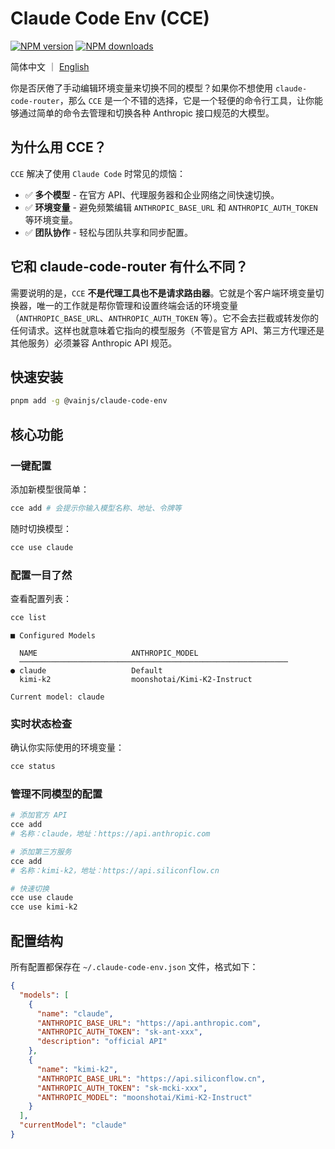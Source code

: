 # Claude Code Env (CCE)

[![NPM version](https://img.shields.io/npm/v/@vainjs/claude-code-env.svg?style=flat)](https://npmjs.org/package/@vainjs/claude-code-env) [![NPM downloads](http://img.shields.io/npm/dm/@vainjs/claude-code-env.svg?style=flat)](https://npmjs.org/package/@vainjs/claude-code-env)

简体中文 ｜ [English](./README.md)

你是否厌倦了手动编辑环境变量来切换不同的模型？如果你不想使用 `claude-code-router`，那么 `CCE` 是一个不错的选择，它是一个轻便的命令行工具，让你能够通过简单的命令去管理和切换各种 Anthropic 接口规范的大模型。

## 为什么用 CCE？

`CCE` 解决了使用 `Claude Code` 时常见的烦恼：

- ✅ **多个模型** - 在官方 API、代理服务器和企业网络之间快速切换。
- ✅ **环境变量** - 避免频繁编辑 `ANTHROPIC_BASE_URL` 和 `ANTHROPIC_AUTH_TOKEN` 等环境变量。
- ✅ **团队协作** - 轻松与团队共享和同步配置。

## 它和 claude-code-router 有什么不同？

需要说明的是，`CCE` **不是代理工具也不是请求路由器**。它就是个客户端环境变量切换器，唯一的工作就是帮你管理和设置终端会话的环境变量（`ANTHROPIC_BASE_URL`、`ANTHROPIC_AUTH_TOKEN` 等）。它不会去拦截或转发你的任何请求。这样也就意味着它指向的模型服务（不管是官方 API、第三方代理还是其他服务）必须兼容 Anthropic API 规范。

## 快速安装

```bash
pnpm add -g @vainjs/claude-code-env
```

## 核心功能

### 一键配置

添加新模型很简单：

```bash
cce add # 会提示你输入模型名称、地址、令牌等
```

随时切换模型：

```bash
cce use claude
```

### 配置一目了然

查看配置列表：

```bash
cce list
```

```
■ Configured Models

  NAME                     ANTHROPIC_MODEL
  ────────────────────────────────────────────────────────────
● claude                   Default
  kimi-k2                  moonshotai/Kimi-K2-Instruct

Current model: claude
```

### 实时状态检查

确认你实际使用的环境变量：

```bash
cce status
```

### 管理不同模型的配置

```bash
# 添加官方 API
cce add
# 名称：claude，地址：https://api.anthropic.com

# 添加第三方服务
cce add
# 名称：kimi-k2，地址：https://api.siliconflow.cn

# 快速切换
cce use claude
cce use kimi-k2
```

## 配置结构

所有配置都保存在 `~/.claude-code-env.json` 文件，格式如下：

```json
{
  "models": [
    {
      "name": "claude",
      "ANTHROPIC_BASE_URL": "https://api.anthropic.com",
      "ANTHROPIC_AUTH_TOKEN": "sk-ant-xxx",
      "description": "official API"
    },
    {
      "name": "kimi-k2",
      "ANTHROPIC_BASE_URL": "https://api.siliconflow.cn",
      "ANTHROPIC_AUTH_TOKEN": "sk-mcki-xxx",
      "ANTHROPIC_MODEL": "moonshotai/Kimi-K2-Instruct"
    }
  ],
  "currentModel": "claude"
}
```

